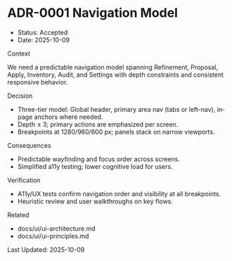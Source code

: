 # ADR-0001 Navigation Model

- Status: Accepted
- Date: 2025-10-09

Context

We need a predictable navigation model spanning Refinement, Proposal, Apply, Inventory, Audit, and Settings with depth constraints and consistent responsive behavior.

Decision

- Three-tier model: Global header, primary area nav (tabs or left-nav), in-page anchors where needed.
- Depth ≤ 3; primary actions are emphasized per screen.
- Breakpoints at 1280/960/600 px; panels stack on narrow viewports.

Consequences

- Predictable wayfinding and focus order across screens.
- Simplified a11y testing; lower cognitive load for users.

Verification

- A11y/UX tests confirm navigation order and visibility at all breakpoints.
- Heuristic review and user walkthroughs on key flows.

Related

- docs/ui/ui-architecture.md
- docs/ui/ui-principles.md

Last Updated: 2025-10-09
